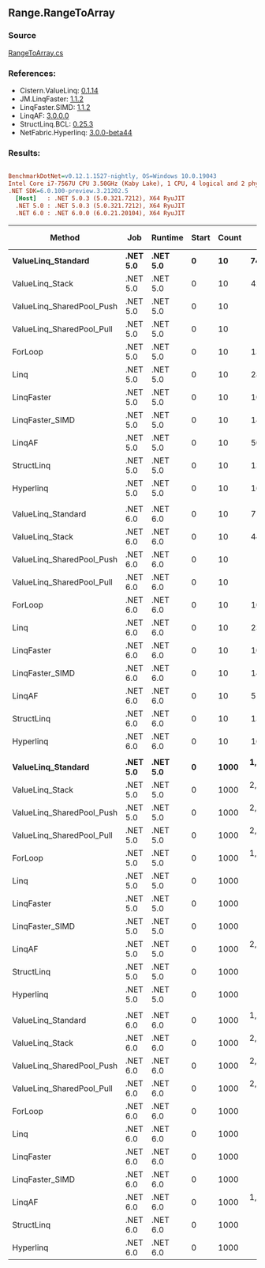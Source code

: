 ﻿## Range.RangeToArray

### Source
[RangeToArray.cs](../LinqBenchmarks/Range/RangeToArray.cs)

### References:
- Cistern.ValueLinq: [0.1.14](https://www.nuget.org/packages/Cistern.ValueLinq/0.1.14)
- JM.LinqFaster: [1.1.2](https://www.nuget.org/packages/JM.LinqFaster/1.1.2)
- LinqFaster.SIMD: [1.1.2](https://www.nuget.org/packages/LinqFaster.SIMD/1.0.3)
- LinqAF: [3.0.0.0](https://www.nuget.org/packages/LinqAF/3.0.0.0)
- StructLinq.BCL: [0.25.3](https://www.nuget.org/packages/StructLinq.BCL/0.25.3)
- NetFabric.Hyperlinq: [3.0.0-beta44](https://www.nuget.org/packages/NetFabric.Hyperlinq/3.0.0-beta44)

### Results:
``` ini

BenchmarkDotNet=v0.12.1.1527-nightly, OS=Windows 10.0.19043
Intel Core i7-7567U CPU 3.50GHz (Kaby Lake), 1 CPU, 4 logical and 2 physical cores
.NET SDK=6.0.100-preview.3.21202.5
  [Host]   : .NET 5.0.3 (5.0.321.7212), X64 RyuJIT
  .NET 5.0 : .NET 5.0.3 (5.0.321.7212), X64 RyuJIT
  .NET 6.0 : .NET 6.0.0 (6.0.21.20104), X64 RyuJIT


```
|                    Method |      Job |  Runtime | Start | Count |        Mean |     Error |     StdDev |      Median | Ratio | RatioSD |  Gen 0 | Gen 1 | Gen 2 | Allocated |
|-------------------------- |--------- |--------- |------ |------ |------------:|----------:|-----------:|------------:|------:|--------:|-------:|------:|------:|----------:|
|        **ValueLinq_Standard** | **.NET 5.0** | **.NET 5.0** |     **0** |    **10** |    **74.20 ns** |  **0.407 ns** |   **0.380 ns** |    **74.08 ns** |  **5.50** |    **0.05** | **0.0305** |     **-** |     **-** |      **64 B** |
|           ValueLinq_Stack | .NET 5.0 | .NET 5.0 |     0 |    10 |    42.61 ns |  0.328 ns |   0.307 ns |    42.53 ns |  3.15 |    0.03 | 0.0306 |     - |     - |      64 B |
| ValueLinq_SharedPool_Push | .NET 5.0 | .NET 5.0 |     0 |    10 |   162.86 ns |  0.755 ns |   0.630 ns |   162.94 ns | 12.08 |    0.10 | 0.0305 |     - |     - |      64 B |
| ValueLinq_SharedPool_Pull | .NET 5.0 | .NET 5.0 |     0 |    10 |   174.57 ns |  0.780 ns |   0.691 ns |   174.52 ns | 12.95 |    0.10 | 0.0305 |     - |     - |      64 B |
|                   ForLoop | .NET 5.0 | .NET 5.0 |     0 |    10 |    13.49 ns |  0.105 ns |   0.082 ns |    13.49 ns |  1.00 |    0.00 | 0.0306 |     - |     - |      64 B |
|                      Linq | .NET 5.0 | .NET 5.0 |     0 |    10 |    28.65 ns |  0.337 ns |   0.315 ns |    28.70 ns |  2.12 |    0.03 | 0.0497 |     - |     - |     104 B |
|                LinqFaster | .NET 5.0 | .NET 5.0 |     0 |    10 |    10.70 ns |  0.284 ns |   0.266 ns |    10.58 ns |  0.80 |    0.02 | 0.0306 |     - |     - |      64 B |
|           LinqFaster_SIMD | .NET 5.0 | .NET 5.0 |     0 |    10 |    14.39 ns |  0.213 ns |   0.178 ns |    14.31 ns |  1.07 |    0.01 | 0.0306 |     - |     - |      64 B |
|                    LinqAF | .NET 5.0 | .NET 5.0 |     0 |    10 |    50.35 ns |  0.881 ns |   1.519 ns |    49.74 ns |  3.83 |    0.17 | 0.0306 |     - |     - |      64 B |
|                StructLinq | .NET 5.0 | .NET 5.0 |     0 |    10 |    13.28 ns |  0.324 ns |   0.270 ns |    13.20 ns |  0.98 |    0.02 | 0.0306 |     - |     - |      64 B |
|                 Hyperlinq | .NET 5.0 | .NET 5.0 |     0 |    10 |    16.19 ns |  0.078 ns |   0.139 ns |    16.15 ns |  1.20 |    0.01 | 0.0306 |     - |     - |      64 B |
|                           |          |          |       |       |             |           |            |             |       |         |        |       |       |           |
|        ValueLinq_Standard | .NET 6.0 | .NET 6.0 |     0 |    10 |    71.17 ns |  0.404 ns |   0.358 ns |    71.14 ns |  6.62 |    0.20 | 0.0305 |     - |     - |      64 B |
|           ValueLinq_Stack | .NET 6.0 | .NET 6.0 |     0 |    10 |    44.52 ns |  0.957 ns |   2.255 ns |    43.12 ns |  4.23 |    0.23 | 0.0306 |     - |     - |      64 B |
| ValueLinq_SharedPool_Push | .NET 6.0 | .NET 6.0 |     0 |    10 |   159.71 ns |  0.940 ns |   0.834 ns |   159.73 ns | 14.86 |    0.45 | 0.0305 |     - |     - |      64 B |
| ValueLinq_SharedPool_Pull | .NET 6.0 | .NET 6.0 |     0 |    10 |   171.54 ns |  3.123 ns |   3.068 ns |   172.99 ns | 15.93 |    0.55 | 0.0305 |     - |     - |      64 B |
|                   ForLoop | .NET 6.0 | .NET 6.0 |     0 |    10 |    10.75 ns |  0.287 ns |   0.307 ns |    10.66 ns |  1.00 |    0.00 | 0.0306 |     - |     - |      64 B |
|                      Linq | .NET 6.0 | .NET 6.0 |     0 |    10 |    23.07 ns |  0.178 ns |   0.166 ns |    23.00 ns |  2.15 |    0.06 | 0.0497 |     - |     - |     104 B |
|                LinqFaster | .NET 6.0 | .NET 6.0 |     0 |    10 |    10.66 ns |  0.132 ns |   0.110 ns |    10.66 ns |  0.99 |    0.03 | 0.0306 |     - |     - |      64 B |
|           LinqFaster_SIMD | .NET 6.0 | .NET 6.0 |     0 |    10 |    14.77 ns |  0.084 ns |   0.075 ns |    14.77 ns |  1.37 |    0.04 | 0.0305 |     - |     - |      64 B |
|                    LinqAF | .NET 6.0 | .NET 6.0 |     0 |    10 |    51.38 ns |  1.018 ns |   1.324 ns |    51.88 ns |  4.77 |    0.20 | 0.0306 |     - |     - |      64 B |
|                StructLinq | .NET 6.0 | .NET 6.0 |     0 |    10 |    13.52 ns |  0.214 ns |   0.190 ns |    13.45 ns |  1.26 |    0.04 | 0.0305 |     - |     - |      64 B |
|                 Hyperlinq | .NET 6.0 | .NET 6.0 |     0 |    10 |    16.23 ns |  0.166 ns |   0.155 ns |    16.23 ns |  1.51 |    0.05 | 0.0305 |     - |     - |      64 B |
|                           |          |          |       |       |             |           |            |             |       |         |        |       |       |           |
|        **ValueLinq_Standard** | **.NET 5.0** | **.NET 5.0** |     **0** |  **1000** | **1,964.95 ns** | **14.254 ns** |  **13.333 ns** | **1,961.33 ns** |  **1.47** |    **0.08** | **1.9226** |     **-** |     **-** |   **4,024 B** |
|           ValueLinq_Stack | .NET 5.0 | .NET 5.0 |     0 |  1000 | 2,802.43 ns | 55.803 ns |  74.496 ns | 2,827.52 ns |  2.06 |    0.09 | 3.9177 |     - |     - |   8,200 B |
| ValueLinq_SharedPool_Push | .NET 5.0 | .NET 5.0 |     0 |  1000 | 2,384.15 ns | 16.162 ns |  14.327 ns | 2,380.81 ns |  1.79 |    0.10 | 1.9226 |     - |     - |   4,024 B |
| ValueLinq_SharedPool_Pull | .NET 5.0 | .NET 5.0 |     0 |  1000 | 2,393.47 ns | 12.975 ns |  10.834 ns | 2,392.78 ns |  1.81 |    0.09 | 1.9226 |     - |     - |   4,024 B |
|                   ForLoop | .NET 5.0 | .NET 5.0 |     0 |  1000 | 1,320.27 ns | 26.400 ns |  66.233 ns | 1,284.79 ns |  1.00 |    0.00 | 1.9226 |     - |     - |   4,024 B |
|                      Linq | .NET 5.0 | .NET 5.0 |     0 |  1000 |   714.02 ns |  5.537 ns |   4.908 ns |   713.32 ns |  0.54 |    0.03 | 1.9417 |     - |     - |   4,064 B |
|                LinqFaster | .NET 5.0 | .NET 5.0 |     0 |  1000 |   650.64 ns | 10.022 ns |   9.375 ns |   647.13 ns |  0.49 |    0.03 | 1.9226 |     - |     - |   4,024 B |
|           LinqFaster_SIMD | .NET 5.0 | .NET 5.0 |     0 |  1000 |   298.83 ns |  6.118 ns |  18.040 ns |   291.22 ns |  0.23 |    0.01 | 1.9226 |     - |     - |   4,024 B |
|                    LinqAF | .NET 5.0 | .NET 5.0 |     0 |  1000 | 2,437.86 ns | 53.874 ns | 156.299 ns | 2,347.68 ns |  1.87 |    0.09 | 1.9226 |     - |     - |   4,024 B |
|                StructLinq | .NET 5.0 | .NET 5.0 |     0 |  1000 |   974.45 ns |  5.530 ns |   4.618 ns |   974.95 ns |  0.74 |    0.04 | 1.9226 |     - |     - |   4,024 B |
|                 Hyperlinq | .NET 5.0 | .NET 5.0 |     0 |  1000 |   276.11 ns |  3.291 ns |   2.917 ns |   276.59 ns |  0.21 |    0.01 | 1.9226 |     - |     - |   4,024 B |
|                           |          |          |       |       |             |           |            |             |       |         |        |       |       |           |
|        ValueLinq_Standard | .NET 6.0 | .NET 6.0 |     0 |  1000 | 1,946.19 ns | 14.027 ns |  13.121 ns | 1,945.91 ns |  2.73 |    0.04 | 1.9226 |     - |     - |   4,024 B |
|           ValueLinq_Stack | .NET 6.0 | .NET 6.0 |     0 |  1000 | 2,494.94 ns | 15.691 ns |  14.677 ns | 2,494.99 ns |  3.50 |    0.06 | 3.9177 |     - |     - |   8,200 B |
| ValueLinq_SharedPool_Push | .NET 6.0 | .NET 6.0 |     0 |  1000 | 2,535.60 ns | 12.138 ns |  11.354 ns | 2,539.43 ns |  3.56 |    0.06 | 1.9226 |     - |     - |   4,024 B |
| ValueLinq_SharedPool_Pull | .NET 6.0 | .NET 6.0 |     0 |  1000 | 2,432.35 ns | 11.002 ns |   9.753 ns | 2,432.48 ns |  3.41 |    0.05 | 1.9226 |     - |     - |   4,024 B |
|                   ForLoop | .NET 6.0 | .NET 6.0 |     0 |  1000 |   713.13 ns | 12.584 ns |  11.155 ns |   712.08 ns |  1.00 |    0.00 | 1.9226 |     - |     - |   4,024 B |
|                      Linq | .NET 6.0 | .NET 6.0 |     0 |  1000 |   597.83 ns |  3.394 ns |   3.008 ns |   597.77 ns |  0.84 |    0.01 | 1.9417 |     - |     - |   4,064 B |
|                LinqFaster | .NET 6.0 | .NET 6.0 |     0 |  1000 |   617.79 ns |  7.148 ns |   6.686 ns |   614.98 ns |  0.87 |    0.01 | 1.9226 |     - |     - |   4,024 B |
|           LinqFaster_SIMD | .NET 6.0 | .NET 6.0 |     0 |  1000 |   267.96 ns |  2.302 ns |   1.797 ns |   268.33 ns |  0.38 |    0.01 | 1.9226 |     - |     - |   4,024 B |
|                    LinqAF | .NET 6.0 | .NET 6.0 |     0 |  1000 | 1,731.96 ns | 16.481 ns |  15.416 ns | 1,735.28 ns |  2.43 |    0.04 | 1.9226 |     - |     - |   4,024 B |
|                StructLinq | .NET 6.0 | .NET 6.0 |     0 |  1000 |   997.91 ns | 16.717 ns |  15.637 ns |   997.91 ns |  1.40 |    0.03 | 1.9226 |     - |     - |   4,024 B |
|                 Hyperlinq | .NET 6.0 | .NET 6.0 |     0 |  1000 |   275.77 ns |  3.905 ns |   3.461 ns |   274.65 ns |  0.39 |    0.01 | 1.9226 |     - |     - |   4,024 B |
